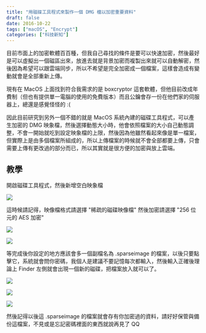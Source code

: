 ```yaml
---
title: "用磁碟工具程式來製作一個 DMG 檔以加密重要資料"
draft: false
date: 2016-10-22
tags: ["macOS", "Encrypt"]
categories: ["科技新知"]
---
```



目前市面上的加密軟體百百種，但我自己尋找的條件是要可以快速加密，然後最好是可以虛擬出一個磁區出來，放進去就是背景加密而複製出來就可以自動解密，然後因為希望可以跟雲端同步，所以不希望是完全加密成一個檔案，這樣會造成有變動就會是全部重新上傳。

<!--more-->

現有在 MacOS 上面找到符合我需求的是 boxcryptor 這套軟體，但他目前改成年費制（但也有提供單一電腦的使用的免費版本）而且公鑰會存一份在他們家的伺服器上，總還是感覺怪怪的 :(

因此目前研究到另外一個不錯的就是 MacOS 系統內建的磁碟工具程式，可以產生加密的 DMG 映象檔，然後選擇動態大小時，他會依照檔案的大小自己動態調整，不會一開始就吃到設定映象檔的上限，然後因為他雖然看起來像是單一檔案，但實際上是由多個檔案所組成的，所以上傳檔案的時候就不會全部都要上傳，只會需要上傳有更改過的部分而已，所以其實就是很方便的加密與放上雲端。


## 教學

開啟磁碟工具程式，然後新增空白映象檔


![](https://hiy.tw/tech/dmg_encrypt/1.png)


這時候請記得，映像檔格式請選擇 "稀疏的磁碟映像檔" 然後加密請選擇 "256 位元的 AES 加密" 


![](https://hiy.tw/tech/dmg_encrypt/2.png)



![](https://hiy.tw/tech/dmg_encrypt/3.png)


等完成後你設定的地方應該會多一個副檔名為 .sparseimage 的檔案，以後只要點擊它，系統就會問你密碼，我個人是建議不要記憶每次都輸入，然後輸入正確後理論上 Finder 左側就會出現一個新的磁碟，把檔案放入就可以了。


![](https://hiy.tw/tech/dmg_encrypt/4.png)



![](https://hiy.tw/tech/dmg_encrypt/.png)



![](https://hiy.tw/tech/dmg_encrypt/6.png)


然後記得以後這 .sparseimage 的檔案就會存有你加密過的資料，請好好保管與備份這檔案，不見或是忘記密碼裡面的東西就說再見了 QQ







